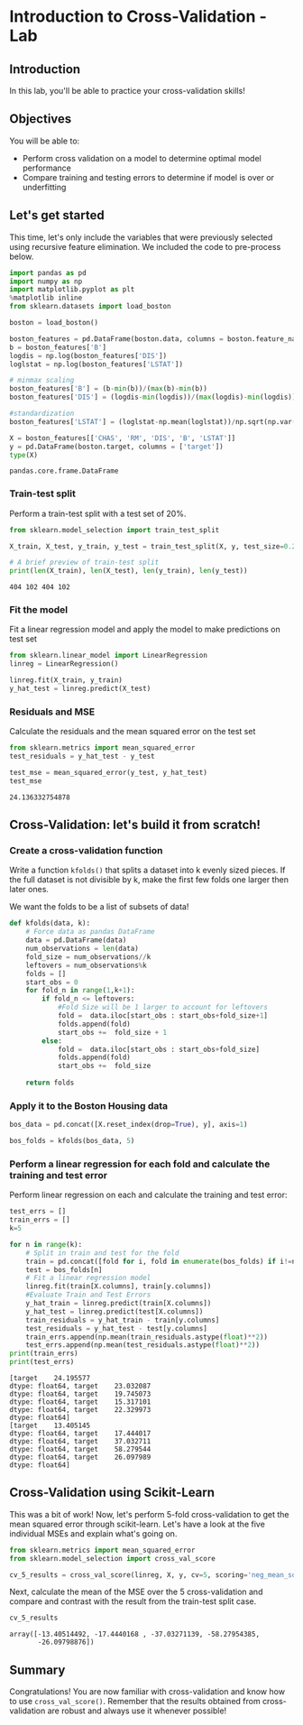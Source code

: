 
# Introduction to Cross-Validation - Lab

## Introduction

In this lab, you'll be able to practice your cross-validation skills!


## Objectives

You will be able to:

- Perform cross validation on a model to determine optimal model performance
- Compare training and testing errors to determine if model is over or underfitting

## Let's get started

This time, let's only include the variables that were previously selected using recursive feature elimination. We included the code to pre-process below.


```python
import pandas as pd
import numpy as np
import matplotlib.pyplot as plt
%matplotlib inline
from sklearn.datasets import load_boston

boston = load_boston()

boston_features = pd.DataFrame(boston.data, columns = boston.feature_names)
b = boston_features['B']
logdis = np.log(boston_features['DIS'])
loglstat = np.log(boston_features['LSTAT'])

# minmax scaling
boston_features['B'] = (b-min(b))/(max(b)-min(b))
boston_features['DIS'] = (logdis-min(logdis))/(max(logdis)-min(logdis))

#standardization
boston_features['LSTAT'] = (loglstat-np.mean(loglstat))/np.sqrt(np.var(loglstat))
```


```python
X = boston_features[['CHAS', 'RM', 'DIS', 'B', 'LSTAT']]
y = pd.DataFrame(boston.target, columns = ['target'])
type(X)
```




    pandas.core.frame.DataFrame



### Train-test split

Perform a train-test split with a test set of 20%.


```python
from sklearn.model_selection import train_test_split
```


```python
X_train, X_test, y_train, y_test = train_test_split(X, y, test_size=0.20)
```


```python
# A brief preview of train-test split
print(len(X_train), len(X_test), len(y_train), len(y_test))
```

    404 102 404 102


### Fit the model

Fit a linear regression model and apply the model to make predictions on test set


```python
from sklearn.linear_model import LinearRegression
linreg = LinearRegression()

linreg.fit(X_train, y_train)
y_hat_test = linreg.predict(X_test)
```

### Residuals and MSE

Calculate the residuals and the mean squared error on the test set


```python
from sklearn.metrics import mean_squared_error
test_residuals = y_hat_test - y_test

test_mse = mean_squared_error(y_test, y_hat_test)
test_mse
```




    24.136332754878



## Cross-Validation: let's build it from scratch!

### Create a cross-validation function

Write a function `kfolds()` that splits a dataset into k evenly sized pieces. If the full dataset is not divisible by k, make the first few folds one larger then later ones.

We want the folds to be a list of subsets of data!


```python
def kfolds(data, k):
    # Force data as pandas DataFrame
    data = pd.DataFrame(data)
    num_observations = len(data)
    fold_size = num_observations//k
    leftovers = num_observations%k
    folds = []
    start_obs = 0
    for fold_n in range(1,k+1):
        if fold_n <= leftovers:
            #Fold Size will be 1 larger to account for leftovers
            fold =  data.iloc[start_obs : start_obs+fold_size+1] 
            folds.append(fold)
            start_obs +=  fold_size + 1
        else:
            fold =  data.iloc[start_obs : start_obs+fold_size] 
            folds.append(fold)
            start_obs +=  fold_size
            
    return folds 
```

### Apply it to the Boston Housing data


```python
bos_data = pd.concat([X.reset_index(drop=True), y], axis=1)
```


```python
bos_folds = kfolds(bos_data, 5)
```

### Perform a linear regression for each fold and calculate the training and test error

Perform linear regression on each and calculate the training and test error: 


```python
test_errs = []
train_errs = []
k=5

for n in range(k):
    # Split in train and test for the fold
    train = pd.concat([fold for i, fold in enumerate(bos_folds) if i!=n])
    test = bos_folds[n]
    # Fit a linear regression model
    linreg.fit(train[X.columns], train[y.columns])
    #Evaluate Train and Test Errors
    y_hat_train = linreg.predict(train[X.columns])
    y_hat_test = linreg.predict(test[X.columns])
    train_residuals = y_hat_train - train[y.columns]
    test_residuals = y_hat_test - test[y.columns]
    train_errs.append(np.mean(train_residuals.astype(float)**2))
    test_errs.append(np.mean(test_residuals.astype(float)**2))
print(train_errs)
print(test_errs)
```

    [target    24.195577
    dtype: float64, target    23.032087
    dtype: float64, target    19.745073
    dtype: float64, target    15.317101
    dtype: float64, target    22.329973
    dtype: float64]
    [target    13.405145
    dtype: float64, target    17.444017
    dtype: float64, target    37.032711
    dtype: float64, target    58.279544
    dtype: float64, target    26.097989
    dtype: float64]


## Cross-Validation using Scikit-Learn

This was a bit of work! Now, let's perform 5-fold cross-validation to get the mean squared error through scikit-learn. Let's have a look at the five individual MSEs and explain what's going on.


```python
from sklearn.metrics import mean_squared_error
from sklearn.model_selection import cross_val_score

cv_5_results = cross_val_score(linreg, X, y, cv=5, scoring='neg_mean_squared_error')
```

Next, calculate the mean of the MSE over the 5 cross-validation and compare and contrast with the result from the train-test split case.


```python
cv_5_results
```




    array([-13.40514492, -17.4440168 , -37.03271139, -58.27954385,
           -26.09798876])



##  Summary 

Congratulations! You are now familiar with cross-validation and know how to use `cross_val_score()`. Remember that the results obtained from cross-validation are robust and always use it whenever possible! 
